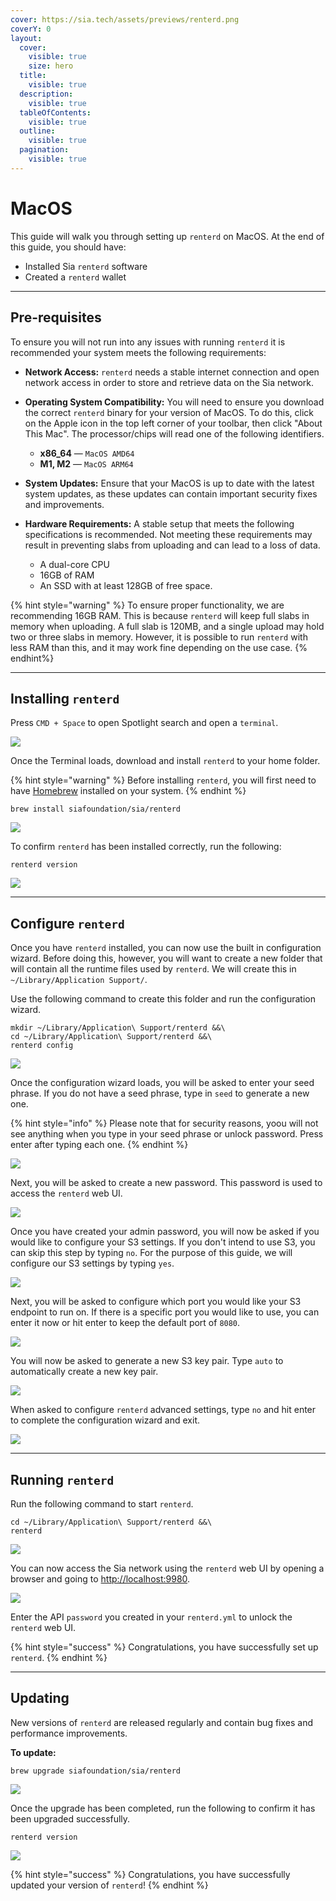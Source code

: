 ```yaml
---
cover: https://sia.tech/assets/previews/renterd.png
coverY: 0
layout:
  cover:
    visible: true
    size: hero
  title:
    visible: true
  description:
    visible: true
  tableOfContents:
    visible: true
  outline:
    visible: true
  pagination:
    visible: true
---
```


# MacOS

This guide will walk you through setting up `renterd` on MacOS. At the end of this guide, you should have:

* Installed Sia `renterd` software
* Created a `renterd` wallet

---

## Pre-requisites

To ensure you will not run into any issues with running `renterd` it is recommended your system meets the following requirements:

* **Network Access:**
  `renterd` needs a stable internet connection and open network access in order to store and retrieve data on the Sia network.

* **Operating System Compatibility:**
  You will need to ensure you download the correct `renterd` binary for your version of MacOS. To do this, click on the Apple icon in the top left corner of your toolbar, then click "About This Mac". The processor/chips will read one of the following identifiers.

  - **x86_64** — `MacOS AMD64`
  - **M1, M2** — `MacOS ARM64`

* **System Updates:** Ensure that your MacOS is up to date with the latest system updates, as these updates can contain important security fixes and improvements.

* **Hardware Requirements:**
  A stable setup that meets the following specifications is recommended. Not meeting these requirements may result in preventing slabs from uploading and can lead to a loss of data.

  - A dual-core CPU
  - 16GB of RAM
  - An SSD with at least 128GB of free space.

{% hint style="warning" %}
To ensure proper functionality, we are recommending 16GB RAM. This is because `renterd` will keep full slabs in memory when uploading. A full slab is 120MB, and a single upload may hold two or three slabs in memory. However, it is possible to run `renterd` with less RAM than this, and it may work fine depending on the use case.
{% endhint%}

---

## Installing `renterd`

Press `CMD + Space` to open Spotlight search and open a `terminal`.

![](../../.gitbook/assets/renterd-install-screenshots/macos/00-renterd-run-terminal.png)

Once the Terminal loads, download and install `renterd` to your home folder.

{% hint style="warning" %}
Before installing `renterd`, you will first need to have [Homebrew](https://brew.sh/) installed on your system.
{% endhint %}

```console
brew install siafoundation/sia/renterd
```

![](../../.gitbook/assets/renterd-install-screenshots/macos/01-renterd-brew-install.png)

To confirm `renterd` has been installed correctly, run the following:

```console
renterd version
``` 
![](../../.gitbook/assets/renterd-install-screenshots/macos/12-renterd-version.png)

---

## Configure `renterd`

Once you have `renterd` installed, you can now use the built in configuration wizard. Before doing this, however, you will want to create a new folder that will contain all the runtime files used by `renterd`. We will create this in `~/Library/Application Support/`.

Use the following command to create this folder and run the configuration wizard.

```console
mkdir ~/Library/Application\ Support/renterd &&\
cd ~/Library/Application\ Support/renterd &&\
renterd config
```
![](../../.gitbook/assets/renterd-install-screenshots/macos/02-renterd-config.png)

Once the configuration wizard loads, you will be asked to enter your seed phrase. If you do not have a seed phrase, type in `seed` to generate a new one.

{% hint style="info" %}
Please note that for security reasons, yoou will not see anything when you type in your seed phrase or unlock password. Press enter after typing each one.
{% endhint %}

![](../../.gitbook/assets/renterd-install-screenshots/macos/03-renterd-config-seed.png)

Next, you will be asked to create a new password. This password is used to access the `renterd` web UI.

![](../../.gitbook/assets/renterd-install-screenshots/macos/04-renterd-admin-password.png)

Once you have created your admin password, you will now be asked if you would like to configure your S3 settings. If you don't intend to use S3, you can skip this step by typing `no`. For the purpose of this guide, we will configure our S3 settings by typing `yes`.

![](../../.gitbook/assets/renterd-install-screenshots/macos/05-renterd-config-s3.png)

Next, you will be asked to configure which port you would like your S3 endpoint to run on. If there is a specific port you would like to use, you can enter it now or hit enter to keep the default port of `8080`.

![](../../.gitbook/assets/renterd-install-screenshots/macos/06-renterd-config-s3-endpoint.png)

You will now be asked to generate a new S3 key pair. Type `auto` to automatically create a new key pair.

![](../../.gitbook/assets/renterd-install-screenshots/macos/07-renterd-config-s3-gen-keypair.png)

When asked to configure `renterd` advanced settings, type `no` and hit enter to complete the configuration wizard and exit.

![](../../.gitbook/assets/renterd-install-screenshots/macos/08-renterd-config-s3-advanced.png)

---

## Running `renterd`

Run the following command to start `renterd`.

```console
cd ~/Library/Application\ Support/renterd &&\
renterd
```

![](../../.gitbook/assets/renterd-install-screenshots/macos/09-renterd-success.png)

You can now access the Sia network using the `renterd` web UI by opening a browser and going to [http://localhost:9980](http://localhost:9980/).


![](../../.gitbook/assets/renterd-install-screenshots/macos/10-renterd-webui.png)

Enter the API `password` you created in your `renterd.yml` to unlock the `renterd` web UI.

{% hint style="success" %}
Congratulations, you have successfully set up `renterd`.
{% endhint %}

---

## Updating

New versions of `renterd` are released regularly and contain bug fixes and performance improvements.

**To update:**

```console
brew upgrade siafoundation/sia/renterd
```

![](../../.gitbook/assets/renterd-install-screenshots/macos/11-renterd-upgrade.png)

Once the upgrade has been completed, run the following to confirm it has been upgraded successfully.

```console
renterd version
`````````

![](../../.gitbook/assets/renterd-install-screenshots/macos/12-renterd-version.png)

{% hint style="success" %}
Congratulations, you have successfully updated your version of `renterd`!
{% endhint %}
